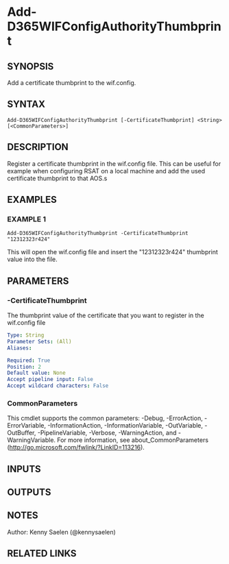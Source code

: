 ﻿---
external help file: d365fo.tools-help.xml
Module Name: d365fo.tools
online version:
schema: 2.0.0
---

# Add-D365WIFConfigAuthorityThumbprint

## SYNOPSIS
Add a certificate thumbprint to the wif.config.

## SYNTAX

```
Add-D365WIFConfigAuthorityThumbprint [-CertificateThumbprint] <String> [<CommonParameters>]
```

## DESCRIPTION
Register a certificate thumbprint in the wif.config file.
This can be useful for example when configuring RSAT on a local machine and add the used certificate thumbprint to that AOS.s

## EXAMPLES

### EXAMPLE 1
```
Add-D365WIFConfigAuthorityThumbprint -CertificateThumbprint "12312323r424"
```

This will open the wif.config file and insert the "12312323r424" thumbprint value into the file.

## PARAMETERS

### -CertificateThumbprint
The thumbprint value of the certificate that you want to register in the wif.config file

```yaml
Type: String
Parameter Sets: (All)
Aliases:

Required: True
Position: 2
Default value: None
Accept pipeline input: False
Accept wildcard characters: False
```

### CommonParameters
This cmdlet supports the common parameters: -Debug, -ErrorAction, -ErrorVariable, -InformationAction, -InformationVariable, -OutVariable, -OutBuffer, -PipelineVariable, -Verbose, -WarningAction, and -WarningVariable.
For more information, see about_CommonParameters (http://go.microsoft.com/fwlink/?LinkID=113216).

## INPUTS

## OUTPUTS

## NOTES
Author: Kenny Saelen (@kennysaelen)

## RELATED LINKS
